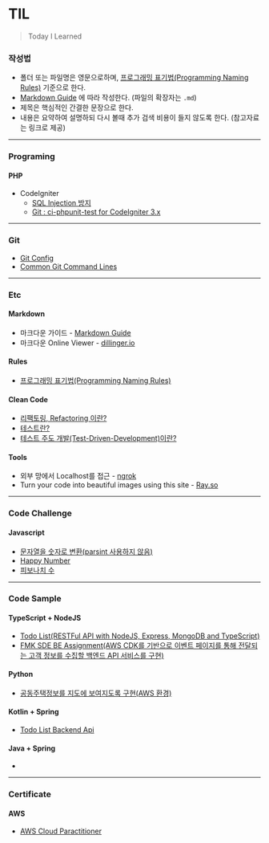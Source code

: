 # TIL
> Today I Learned
### 작성법
* 폴더 또는 파일명은 영문으로하며, [프로그래밍 표기법(Programming Naming Rules)](./Etc/namingRules.md) 기준으로 한다.
* [Markdown Guide](https://www.markdownguide.org) 에 따라 작성한다. (파일의 확장자는 `.md`)
* 제목은 핵심적인 간결한 문장으로 한다.
* 내용은 요약하여 설명하되 다시 볼때 추가 검색 비용이 들지 않도록 한다. (참고자료는 링크로 제공)

---

### Programing
#### PHP
* CodeIgniter
    - [SQL Injection 방지](./Programing/PHP/ciSqlinjectionPrevention.md)
    - [Git : ci-phpunit-test for CodeIgniter 3.x](https://github.com/kenjis/ci-phpunit-test)

---
### Git
* [Git Config](./Git/gitConfig.md)
* [Common Git Command Lines](./Git/CommonGitCommandLines.md)

---
### Etc
#### Markdown
* 마크다운 가이드 - [Markdown Guide](https://www.markdownguide.org)
* 마크다운 Online Viewer - [dillinger.io](https://dillinger.io)

#### Rules
* [프로그래밍 표기법(Programming Naming Rules)](./Etc/namingRules.md)

#### Clean Code
* [리팩토링, Refactoring 이란?](./Etc/cleanCode/refactoring.md)
* [테스트란?](./Etc/cleanCode/test.md)
* [테스트 주도 개발(Test-Driven-Development)이란?](./Etc/cleanCode/tdd.md)

#### Tools
* 외부 망에서 Localhost를 접근 - [ngrok](./Etc/Tools/ngrok.md)
* Turn your code into beautiful images using this site - [Ray.so](https://www.ray.so/)
---
### Code Challenge
#### Javascript
* [문자열을 숫자로 변환(parsint 사용하지 않음)](./CodeChallenge/Javascript/returnStringAsNumber.md)
* [Happy Number](./CodeChallenge/Javascript/happyNumber.md)
* [피보나치 수](./CodeChallenge/Javascript/fibonacci.md)

---
### Code Sample
#### TypeScript + NodeJS
* <a href="https://github.com/ssucode/typescript-todolist-backend" target="_blank">Todo List(RESTFul API with NodeJS, Express, MongoDB and TypeScript)</a>
* <a href="https://github.com/ssucode/fmk-sde-be-assignment" target="_blank">FMK SDE BE Assignment(AWS CDK를 기반으로 이벤트 페이지를 통해 전달되는 고객 정보를 수집할 백엔드 API 서비스를 구현)</a>

#### Python
* <a href="https://github.com/ssucode/kaptmap" target="_blank">공동주택정보를 지도에 보여지도록 구현(AWS 환경)</a>

#### Kotlin + Spring
* <a href="https://github.com/ssucode/todolist-backend" target="_blank">Todo List Backend Api</a>

#### Java + Spring
*

---
### Certificate
#### AWS
* [AWS Cloud Paractitioner](./certificate/AwsCloudParactitioner.md)
